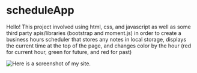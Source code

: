 # scheduleApp

Hello! This project involved using html, css, and javascript as well as some third party apis/libraries (bootstrap and moment.js) in order to create a business hours scheduler that stores any notes in local storage, displays the current time at the top of the page, and changes color by the hour (red for current hour, green for future, and red for past)



![Here is a screenshot of my site.](./assets/screenShot.png)